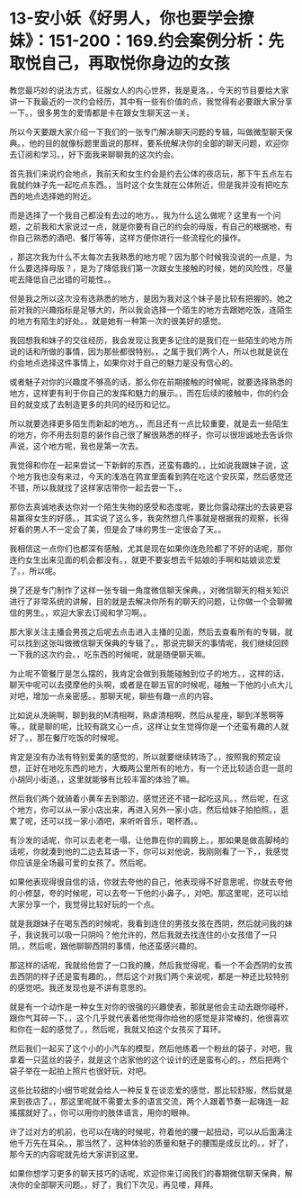# 13-安小妖《好男人，你也要学会撩妹》：151-200：169.约会案例分析：先取悦自己，再取悦你身边的女孩

教您最巧妙的说法方式，征服女人的内心世界，我是夏洛。，今天的节目要给大家讲一下我最近的一次约会经历，其中有一些有价值的点，我觉得有必要跟大家分享一下。，很多男生的爱情都是卡在跟女生聊天这一关。

所以今天要跟大家介绍一下我们的一张专门解决聊天问题的专辑，叫做微型聊天保典。，他的目的就像标题里面说的那样，要系统解决你的全部的聊天问题，欢迎你去订阅和学习。，好下面我来聊聊我的这次约会。

首先我们来说约会地点，我前天和女生约会是约去公体的夜店玩，那下午五点左右我就约妹子先一起吃点东西。，当时这个女生就在公体附近，但是我并没有把吃东西的地点选择她的附近。

而是选择了一个我自己都没有去过的地方。，我为什么这么做呢？这里有一个问题，之前我和大家说过一点，就是你要有自己的约会的母版，有自己的根据地，有你自己熟悉的酒吧、餐厅等等，这样方便你进行一些流程化的操作。

，那这次我为什么不太每次去我熟悉的地方呢？因为那个时候我没说的一点是，为什么要选择母版？，是为了降低我们第一次跟女生接触的时候，她的风险性，尽量呢去降低自己出错的可能性。。

但是我之所以这次没有选熟悉的地方，是因为我对这个妹子是比较有把握的。她之前对我的兴趣指标是足够大的，所以我会选择一个陌生的地方去跟她吃饭，连陌生的地方有陌生的好处。，就是她有一种第一次的很美好的感觉。

我回想我和妹子的交往经历，我会发现让我更多记住的是我们在一些陌生的地方所说的话和所做的事情，因为那些都很特别。，之属于我们两个人，所以也就是说在约会地点选择这件事情上，如果你对于自己的魅力是没有信心的。

或者魅子对你的兴趣度不够高的话，那么你在前期接触的时候呢，就要选择熟悉的地方，这样更有利于你自己的发挥和魅力的展示。，而在后续的接触中，你的约会目的就变成了去制造更多的共同的经历和记忆。

所以就要选择更多陌生而新起的地方。，而且还有一点比较重要，就是去一些陌生的地方，你不用去刻意的装作自己很了解很熟悉的样子，你可以很坦诚地去告诉你声说，这个地方呢，我也是第一次去。

我觉得和你在一起来尝试一下新鲜的东西，还蛮有趣的。，比如说我跟妹子说，这个地方我也没有来过，今天的浅浩在鹑宣里面看到鹑在吃这个安灰菜，然后感觉还不错，所以我就找了这样家店带你一起去尝一下。。

那你去真诚地表达你对一个陌生失物的感受和态度呢，要比你露动摆出的去装更容易赢得女生的好感。，其实说了这么多，我突然想几件事就是根据我的观察，长得好看的男人不一定会了美，但是会了味的男生一定很会了天。。

我相信这一点你们也都深有感触，尤其是现在如果你连危险都了不好的话呢，那你连约女生出来见面的机会都没有。，就更不要妄想去千姑娘的手啊和姑娘谈恋爱了。，所以呢。

换了还是专门制作了这样一张专辑一角度微信聊天保典。，对微信聊天的相关知识进行了非常系统的讲解，目的就是去解决你所有的聊天的问题，让你做一个会聊微信的男生。，欢迎大家去订阅和学习啊。。

那大家关注主播会男孩之后呢去点击进入主播的见面，然后去查看所有的专辑，就可以找到这张叫做微信聊天保典的专辑了。，那说完聊天的事情呢，我们继续回顾一下我的这次约会。，吃东西的时候呢，就是随便聊天嘛。

为止呢不管餐厅是怎么摆的，我肯定会做到我能碰触到位子的地方。，这样的话，聊天中呢可以去摸摩他的头啊，或者是在聊五官的时候呢，碰触一下他的小点大儿对吧，增加一点亲密感。，那聊天呢，聊些有趣一点的内容。

比如说从洗碗啊，聊到我的M清相啊，熟虐清相啊，然后从星座，聊到洋葱啊等等。，就是聊的呢，比较有跳文心一点，这样让女生觉得你是一个还蛮有趣的人就好了。，那在餐厅吃饭的时候呢。

肯定是没有办法有特别爱美的感觉的，所以就要继续转场了。，按照我的预定设想，正好在地吃东西的地方，大概两公里所有的地方，有一个还比较适合逛一逛的小胡同小街道。，这里就能够有比较丰富的体验了嘛。

然后我们两个就骑着小黄车去到那边，感觉还还不错一起吃这风。，然后呢，在这个地方，你可以从一家小店出来，再进入另外一家小店，然后给妹子拍拍照。，逛累了呢，还可以找一家小酒吧，来听听音乐，喝杯酒。。

有沙发的话呢，你可以去老老一塌，让他靠在你的肩膀上。，那如果是做高脚椅的话呢，你就湊到他的二边去耳语一下，你可以对他说，我刚刚看了一下，，我感觉你应该是全场最可爱的女孩了。然后呢。

如果他表现得很自信的话，你就去夸他的自己，他表现得不好意思呢，你就去夸他的小修瑟，夸的时候呢，可以去夸一下他的小鼻子。，对吧。那这里呢，还可以给大家分享一个，我觉得比较好玩的一个点。

就是我跟妹子在喝东西的时候呢，我看到连住的男孩女孩在西阴，然后就问我的妹子，我说我可以吸一只阴吗？他允许的，然后我就去找连住的小女孩借了一只阴。，然后呢，跟他聊聊西阴的事情，他还蛮感兴趣的。

那这样的话呢，我就给他尝了一口我的腌，然后我觉得呢，看一个不会西阴的女孩去西阴的样子还是蛮有趣的。，然后这个对我们两个来说呢，都是一种还比较特别的感觉吧。我还发现也是不讲有意思的。

就是有一个动作是一种女生对你的很强的兴趣使表，那就是他会主动去跟你碰杯，跟你气耳碎一下。，这个几乎就代表着他觉得你给他的感觉是非常棒的，他很喜欢和你在一起的感觉了。，然后呢，我就又拍这个女孩买了耳环。

然后我们一起买了这个小的小汽车的模型，然后他练着一个粉丝的袋子，对吧，我拿着一只蓝丝的袋子，就是这个店家他的这个设计的还是蛮有心的。，然后把两个袋子举在一起拍上照片也很好玩，对吧。

这些比较甜的小细节呢就会给人一种反复在谈恋爱的感觉，那比较舒服，然后就是来到夜店了。，那这里呢就不需要太多的语言交流，两个人跟着节奏一起嗨连一起搖摆就好了。，你可以用你的肢体语言，用你的眼神。

许了过对方的机前，也可以在嗨的时候呢，符着他的腰一起扭动，可以从后面满注他千万先在耳朵。，那当然了，这种体验的质量和魅子的腰围是成反比的。，好了，那今天的内容呢就先给大家讲到这里。

如果你想学习更多的聊天技巧的话呢，欢迎你来订阅我们的春期微信聊天保典，解决你的全部聊天问题。，好了，我们下次见，再见喽，拜拜。

